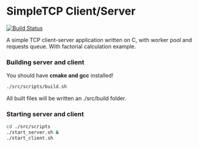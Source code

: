 # SimpleTCP Client/Server
[![Build Status](https://travis-ci.com/sergeyampo/SimpleTCPServer.svg?branch=master)](https://travis-ci.com/sergeyampo/SimpleTCPServer)

A simple TCP client-server application written on C, with worker pool and requests queue. With factorial calculation example.
### Building server and client
You should have **cmake and gcc** installed!
```bash
./src/scripts/build.sh
```
All built files will be written an ./src/build folder.

### Starting server and client
```bash
cd ./src/scripts
./start_server.sh &
./start_client.sh
```
